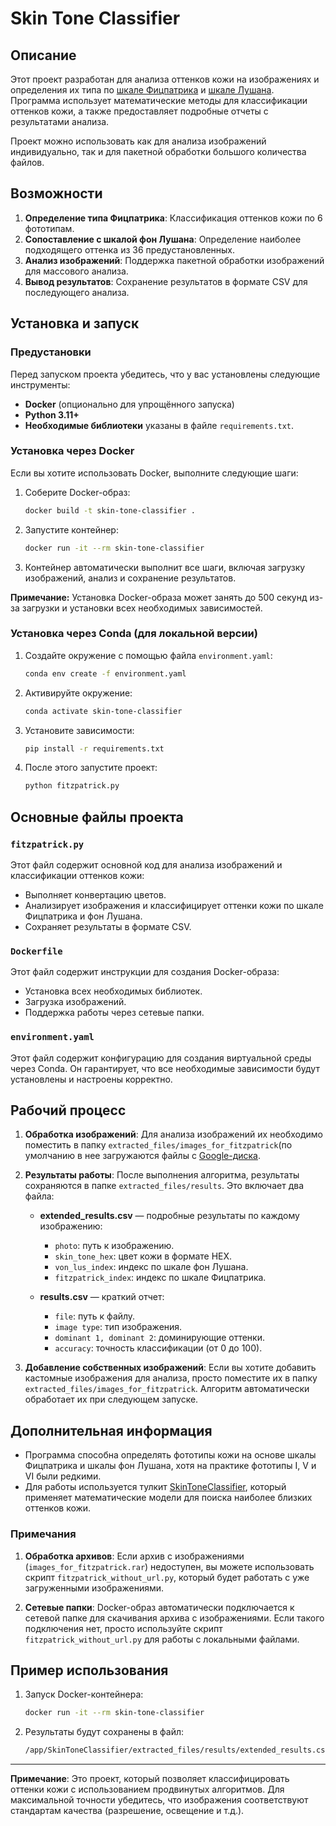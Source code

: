 # Skin Tone Classifier

## Описание

Этот проект разработан для анализа оттенков кожи на изображениях и определения их типа по [шкале Фицпатрика](https://ru.wikipedia.org/wiki/Шкала_Фитцпатрика) и [шкале Лушана](https://ru.wikipedia.org/wiki/Цветная_шкала_Лушана). Программа использует математические методы для классификации оттенков кожи, а также предоставляет подробные отчеты с результатами анализа. 

Проект можно использовать как для анализа изображений индивидуально, так и для пакетной обработки большого количества файлов.

## Возможности

1. **Определение типа Фицпатрика**: Классификация оттенков кожи по 6 фототипам.
2. **Сопоставление с шкалой фон Лушана**: Определение наиболее подходящего оттенка из 36 предустановленных.
3. **Анализ изображений**: Поддержка пакетной обработки изображений для массового анализа.
4. **Вывод результатов**: Сохранение результатов в формате CSV для последующего анализа.

## Установка и запуск

### Предустановки

Перед запуском проекта убедитесь, что у вас установлены следующие инструменты:

- **Docker** (опционально для упрощённого запуска)
- **Python 3.11+**
- **Необходимые библиотеки** указаны в файле `requirements.txt`.

### Установка через Docker

Если вы хотите использовать Docker, выполните следующие шаги:

1. Соберите Docker-образ:
   ```bash
   docker build -t skin-tone-classifier .
   ```

2. Запустите контейнер:
   ```bash
   docker run -it --rm skin-tone-classifier
   ```

3. Контейнер автоматически выполнит все шаги, включая загрузку изображений, анализ и сохранение результатов.

**Примечание:** Установка Docker-образа может занять до 500 секунд из-за загрузки и установки всех необходимых зависимостей.

### Установка через Conda (для локальной версии)

1. Создайте окружение с помощью файла `environment.yaml`:
   ```bash
   conda env create -f environment.yaml
   ```

2. Активируйте окружение:
   ```bash
   conda activate skin-tone-classifier
   ```

3. Установите зависимости:
   ```bash
   pip install -r requirements.txt
   ```

4. После этого запустите проект:
   ```bash
   python fitzpatrick.py
   ```

## Основные файлы проекта

### `fitzpatrick.py`

Этот файл содержит основной код для анализа изображений и классификации оттенков кожи:

- Выполняет конвертацию цветов.
- Анализирует изображения и классифицирует оттенки кожи по шкале Фицпатрика и фон Лушана.
- Сохраняет результаты в формате CSV.

### `Dockerfile`

Этот файл содержит инструкции для создания Docker-образа:

- Установка всех необходимых библиотек.
- Загрузка изображений.
- Поддержка работы через сетевые папки.

### `environment.yaml`

Этот файл содержит конфигурацию для создания виртуальной среды через Conda. Он гарантирует, что все необходимые зависимости будут установлены и настроены корректно.

## Рабочий процесс

1. **Обработка изображений**: 
   Для анализа изображений их необходимо поместить в папку `extracted_files/images_for_fitzpatrick`(по умолчанию в нее загружаются файлы с [Google-диска](https://drive.google.com/drive/folders/1K0JRk908tDp7xwV_5sjq7FWdNBvZdQKl?usp=sharing).

2. **Результаты работы**: 
   После выполнения алгоритма, результаты сохраняются в папке `extracted_files/results`. Это включает два файла:
   
   - **extended_results.csv** — подробные результаты по каждому изображению:
     - `photo`: путь к изображению.
     - `skin_tone_hex`: цвет кожи в формате HEX.
     - `von_lus_index`: индекс по шкале фон Лушана.
     - `fitzpatrick_index`: индекс по шкале Фицпатрика.

   - **results.csv** — краткий отчет:
     - `file`: путь к файлу.
     - `image type`: тип изображения.
     - `dominant 1, dominant 2`: доминирующие оттенки.
     - `accuracy`: точность классификации (от 0 до 100).

3. **Добавление собственных изображений**:
   Если вы хотите добавить кастомные изображения для анализа, просто поместите их в папку `extracted_files/images_for_fitzpatrick`. Алгоритм автоматически обработает их при следующем запуске.

## Дополнительная информация

- Программа способна определять фототипы кожи на основе шкалы Фицпатрика и шкалы фон Лушана, хотя на практике фототипы I, V и VI были редкими.
- Для работы используется тулкит [SkinToneClassifier](https://github.com/ChenglongMa/SkinToneClassifier.git), который применяет математические модели для поиска наиболее близких оттенков кожи.

### Примечания

1. **Обработка архивов**: Если архив с изображениями (`images_for_fitzpatrick.rar`) недоступен, вы можете использовать скрипт `fitzpatrick_without_url.py`, который будет работать с уже загруженными изображениями.

2. **Сетевые папки**: Docker-образ автоматически подключается к сетевой папке для скачивания архива с изображениями. Если такого подключения нет, просто используйте скрипт `fitzpatrick_without_url.py` для работы с локальными файлами.

## Пример использования

1. Запуск Docker-контейнера:
   ```bash
   docker run -it --rm skin-tone-classifier
   ```

2. Результаты будут сохранены в файл:
   ```bash
   /app/SkinToneClassifier/extracted_files/results/extended_results.csv
   ```

---

**Примечание**: Это проект, который позволяет классифицировать оттенки кожи с использованием продвинутых алгоритмов. Для максимальной точности убедитесь, что изображения соответствуют стандартам качества (разрешение, освещение и т.д.).
